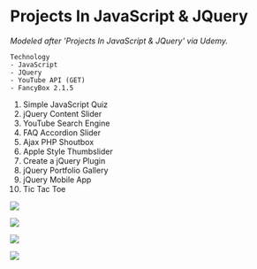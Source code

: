 # Projects In JavaScript & JQuery

_Modeled after 'Projects In JavaScript & JQuery' via Udemy._

```
Technology
- JavaScript
- JQuery
- YouTube API (GET)
- FancyBox 2.1.5
```

1. Simple JavaScript Quiz
2. jQuery Content Slider
3. YouTube Search Engine
4. FAQ Accordion Slider
5. Ajax PHP Shoutbox
6. Apple Style Thumbslider
7. Create a jQuery Plugin
8. jQuery Portfolio Gallery
9. jQuery Mobile App
10. Tic Tac Toe

![](https://i.imgur.com/PZdALfR.png)

![](https://i.imgur.com/hTZo6tw.png)

![](https://i.imgur.com/vnaXkBe.png)

![](https://i.imgur.com/G3GCZPx.png)
